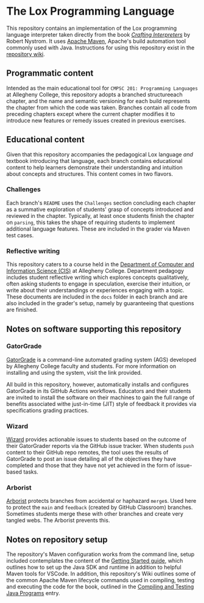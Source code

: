 # The Lox Programming Language

This repository contains an implementation of the Lox programming language interpreter
taken directly from the book [_Crafting Interpreters_](https://www.craftinginterpreters.com/)
by Robert Nystrom. It uses [Apache Maven](https://maven.apache.org/), Apache's build automation
tool commonly used with Java. Instructions for using this repository exist in the
[repository wiki](../../wiki/).

## Programmatic content

Intended as the main educational tool for `CMPSC 201: Programming Languages` at Allegheny College,
this repository adopts a branched structureeach chapter, and the name and semantic versioning for each 
build represents the chapter from which the code was taken. Branches contain all code from preceding
chapters except where the current chapter modifies it to introduce new features or remedy issues 
created in previous exercises.

## Educational content

Given that this repository accompanies the pedagogical Lox language _and_ textbook introducing that 
language, each branch contains educational content to help learners demonstrate their understanding
and intuition about concepts and structures. This content comes in two flavors.

### Challenges

Each branch's `README` uses the `Challenges` section concluding each chapter as a summative exploration
of students' grasp of concepts introduced and reviewed in the chapter. Typically, at least once students
finish the chapter on `parsing`, this takes the shape of requiring students to implement additional 
language features. These are included in the grader via Maven test cases.

### Reflective writing

This repository caters to a course held in the 
[Department of Computer and Information Science (CIS)](https://www.cis.allegheny.edu/) at Allegheny College.
Department pedagogy includes student reflective writing which explores concepts qualitatively, often asking
students to engage in speculation, exercise their intuition, or write about their understandings or
experiences engaging with a topic. These documents are included in the `docs` folder in each branch and 
are also included in the grader's setup, namely by guaranteeing that questions are finished.

## Notes on software supporting this repository

### GatorGrade

[GatorGrade](https://github.com/GatorEducator/gatorgrade) is a command-line automated grading system (AGS) developed
by Allegheny College faculty and students. For more information on installing and using the system, visit
the link provided.

All build in this repository, however, automatically installs and configures GatorGrade in its GitHub Actions
workflows. Educators and their students are invited to install the software on their machines to gain the 
full range of benefits associated withe just-in-time (JIT) style of feedback it provides via specifications
grading practices.

### Wizard

[Wizard](https://github.com/term-world/wizard) provides actionable issues to students based on the outcome of 
their GatorGrader reports via the GitHub issue tracker. When students `push` content to their GitHub repo remotes,
the tool uses the results of GatorGrade to post an issue detailing all of the objectives they have completed and
those that they have not yet achieved in the form of issue-based tasks.

### Arborist

[Arborist](https://github.com/term-world/arborist) protects branches from accidental or haphazard `merge`s. Used
here to protect the `main` and `feedback` (created by GitHub Classroom) branches. Sometimes students merge these
with other branches and create very tangled webs. The Arborist prevents this.

## Notes on repository setup

The repository's Maven configuration works from the command line, setup included contemplates
the content of the [Getting Started guide](wiki/Getting-Started), which outlines how to set
up the Java SDK and runtime in addition to helpful Maven tools for VSCode. In addition, this
repository's Wiki outlines some of the common Apache Maven lifecycle commands used in compiling,
testing and executing the code for the book, outlined in the 
[Compiling and Testing Java Programs](wiki/Compiling-and-Testing-Java-Programs) entry.
